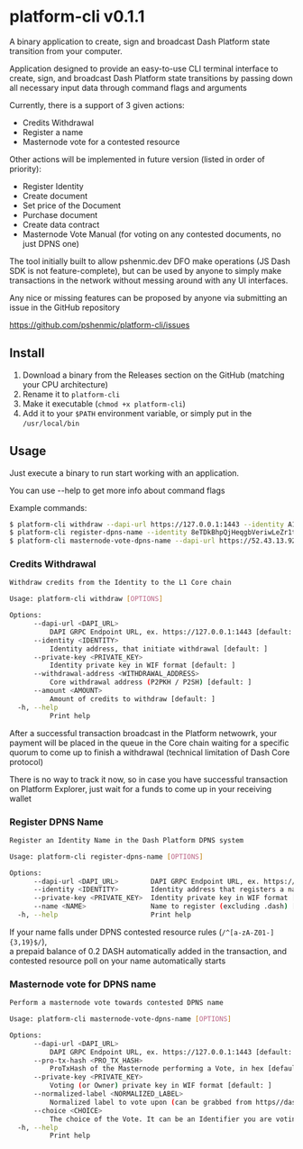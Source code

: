 # platform-cli v0.1.1

A binary application to create, sign and broadcast Dash Platform state transition from your computer.

Application designed to provide an easy-to-use CLI terminal interface to create, 
sign, and broadcast Dash Platform state transitions by passing down all 
necessary input data through command flags and arguments

Currently, there is a support of 3 given actions:

* Credits Withdrawal
* Register a name
* Masternode vote for a contested resource

Other actions will be implemented in future version (listed in order of priority):

* Register Identity
* Create document
* Set price of the Document
* Purchase document
* Create data contract
* Masternode Vote Manual (for voting on any contested documents, no just DPNS one)

The tool initially built to allow pshenmic.dev DFO make operations (JS Dash SDK is not feature-complete), but can be used by anyone to simply make transactions in the network without messing around with any UI interfaces.

Any nice or missing features can be proposed by anyone via submitting an issue in the GitHub repository

https://github.com/pshenmic/platform-cli/issues


## Install

1) Download a binary from the Releases section on the GitHub (matching your CPU architecture)
2) Rename it to `platform-cli`
3) Make it executable (`chmod +x platform-cli`)
4) Add it to your `$PATH` environment variable, or simply put in the `/usr/local/bin`

## Usage
Just execute a binary to run start working with an application.

You can use --help to get more info about command flags

Example commands:
```bash
$ platform-cli withdraw --dapi-url https://127.0.0.1:1443 --identity A1rgGVjRGuznRThdAA316VEEpKuVQ7mV8mBK1BFJvXnb --private-key private_key.txt --withdrawal-address yifJkXaxe7oM1NgBDTaXnWa6kXZAazBfjk --amount 40000
$ platform-cli register-dpns-name --identity 8eTDkBhpQjHeqgbVeriwLeZr1tCa6yBGw76SckvD1cwc --private-key private_key.txt --dapi-url https://52.43.13.92:1443 --name tesstst32423sts
$ platform-cli masternode-vote-dpns-name --dapi-url https://52.43.13.92:1443 --private-key voting_key.txt --pro-tx-hash 7a1ae04de7582262d9dea3f4d72bc24a474c6f71988066b74a41f17be5552652 --normalized-label testc0ntested --choice 8eTDkBhpQjHeqgbVeriwLeZr1tCa6yBGw76SckvD1cwc
```

### Credits Withdrawal
```bash
Withdraw credits from the Identity to the L1 Core chain

Usage: platform-cli withdraw [OPTIONS]

Options:
      --dapi-url <DAPI_URL>
          DAPI GRPC Endpoint URL, ex. https://127.0.0.1:1443 [default: ]
      --identity <IDENTITY>
          Identity address, that initiate withdrawal [default: ]
      --private-key <PRIVATE_KEY>
          Identity private key in WIF format [default: ]
      --withdrawal-address <WITHDRAWAL_ADDRESS>
          Core withdrawal address (P2PKH / P2SH) [default: ]
      --amount <AMOUNT>
          Amount of credits to withdraw [default: ]
  -h, --help
          Print help
```

After a successful transaction broadcast in the Platform netwowrk,
your payment will be placed in the queue in the Core chain waiting for a
specific quorum to come up to finish a withdrawal (technical limitation of Dash Core protocol)

There is no way to track it now, so in case you have successful transaction on Platform Explorer,
just wait for a funds to come up in your receiving wallet

### Register DPNS Name
```bash
Register an Identity Name in the Dash Platform DPNS system

Usage: platform-cli register-dpns-name [OPTIONS]

Options:
      --dapi-url <DAPI_URL>        DAPI GRPC Endpoint URL, ex. https://127.0.0.1:1443 [default: ]
      --identity <IDENTITY>        Identity address that registers a name [default: ]
      --private-key <PRIVATE_KEY>  Identity private key in WIF format [default: ]
      --name <NAME>                Name to register (excluding .dash) [default: ]
  -h, --help                       Print help
```

If your name falls under DPNS contested resource rules (`/^[a-zA-Z01-]{3,19}$/`),<br>
a prepaid balance of 0.2 DASH automatically added in the transaction, and
contested resource poll on your name automatically starts

### Masternode vote for DPNS name
```bash
Perform a masternode vote towards contested DPNS name

Usage: platform-cli masternode-vote-dpns-name [OPTIONS]

Options:
      --dapi-url <DAPI_URL>
          DAPI GRPC Endpoint URL, ex. https://127.0.0.1:1443 [default: ]
      --pro-tx-hash <PRO_TX_HASH>
          ProTxHash of the Masternode performing a Vote, in hex [default: ]
      --private-key <PRIVATE_KEY>
          Voting (or Owner) private key in WIF format [default: ]
      --normalized-label <NORMALIZED_LABEL>
          Normalized label to vote upon (can be grabbed from https//dash.vote) [default: ]
      --choice <CHOICE>
          The choice of the Vote. It can be an Identifier you are voting towards (ex. BMJWm8wKmbApR7nQ6q7RG3HgD8maJ8t7B4yWBKRe7aZ6), or Lock, or Abstain [default: ]
  -h, --help
          Print help
```


